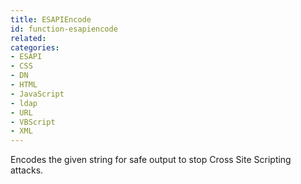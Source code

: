```yaml
---
title: ESAPIEncode
id: function-esapiencode
related:
categories:
- ESAPI
- CSS
- DN
- HTML
- JavaScript
- ldap
- URL
- VBScript
- XML
---
```


Encodes the given string for safe output to stop Cross Site Scripting attacks.